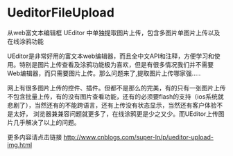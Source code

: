 # UeditorFileUpload
从web富文本编辑框 UEditor 中单独提取图片上传，包含多图片单图片上传以及在线涂鸦功能

UEditor是非常好用的富文本web编辑器，而且全中文API和注释，方便学习和使用。特别是图片上传查看及涂鸦功能极为喜欢，但是有很多情况我们并不需要Web编辑器，而只需要图片上传。那么问题来了,提取图片上传哪家强.....

网上有很多图片上传的控件、插件。但都不是那么的完美，有的只有一张图片上传不包含批量上传，有的没有图片查看功能，还有的必须要flash的支持（ios系统就悲剧了），当然还有的不能跨语言，还有上传没有状态显示，当然还有客户体验不是太好， 浏览器兼兼容问题就更多了，在线涂鸦更是少之又少。而UEditor上传图片几乎解决了以上的问题。

更多内容请点击链接
http://www.cnblogs.com/super-ln/p/ueditor-upload-img.html
